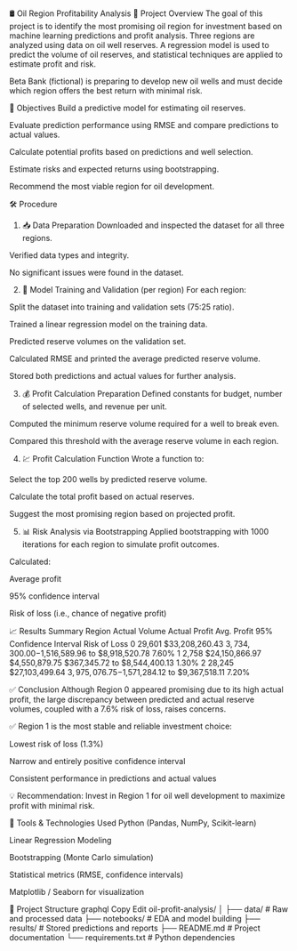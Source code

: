 🛢️ Oil Region Profitability Analysis
📌 Project Overview
The goal of this project is to identify the most promising oil region for investment based on machine learning predictions and profit analysis. Three regions are analyzed using data on oil well reserves. A regression model is used to predict the volume of oil reserves, and statistical techniques are applied to estimate profit and risk.

Beta Bank (fictional) is preparing to develop new oil wells and must decide which region offers the best return with minimal risk.

🎯 Objectives
Build a predictive model for estimating oil reserves.

Evaluate prediction performance using RMSE and compare predictions to actual values.

Calculate potential profits based on predictions and well selection.

Estimate risks and expected returns using bootstrapping.

Recommend the most viable region for oil development.

🛠️ Procedure
1. 📥 Data Preparation
Downloaded and inspected the dataset for all three regions.

Verified data types and integrity.

No significant issues were found in the dataset.

2. 🤖 Model Training and Validation (per region)
For each region:

Split the dataset into training and validation sets (75:25 ratio).

Trained a linear regression model on the training data.

Predicted reserve volumes on the validation set.

Calculated RMSE and printed the average predicted reserve volume.

Stored both predictions and actual values for further analysis.

3. 💰 Profit Calculation Preparation
Defined constants for budget, number of selected wells, and revenue per unit.

Computed the minimum reserve volume required for a well to break even.

Compared this threshold with the average reserve volume in each region.

4. 💹 Profit Calculation Function
Wrote a function to:

Select the top 200 wells by predicted reserve volume.

Calculate the total profit based on actual reserves.

Suggest the most promising region based on projected profit.

5. 📊 Risk Analysis via Bootstrapping
Applied bootstrapping with 1000 iterations for each region to simulate profit outcomes.

Calculated:

Average profit

95% confidence interval

Risk of loss (i.e., chance of negative profit)

📈 Results Summary
Region	Actual Volume	Actual Profit	Avg. Profit	95% Confidence Interval	Risk of Loss
0	29,601	$33,208,260.43	$3,734,300.00	-$1,516,589.96 to $8,918,520.78	7.60%
1	2,758	$24,150,866.97	$4,550,879.75	$367,345.72 to $8,544,400.13	1.30%
2	28,245	$27,103,499.64	$3,975,076.75	-$1,571,284.12 to $9,367,518.11	7.20%

✅ Conclusion
Although Region 0 appeared promising due to its high actual profit, the large discrepancy between predicted and actual reserve volumes, coupled with a 7.6% risk of loss, raises concerns.

✅ Region 1 is the most stable and reliable investment choice:

Lowest risk of loss (1.3%)

Narrow and entirely positive confidence interval

Consistent performance in predictions and actual values

💡 Recommendation: Invest in Region 1 for oil well development to maximize profit with minimal risk.

🧰 Tools & Technologies Used
Python (Pandas, NumPy, Scikit-learn)

Linear Regression Modeling

Bootstrapping (Monte Carlo simulation)

Statistical metrics (RMSE, confidence intervals)

Matplotlib / Seaborn for visualization

📁 Project Structure
graphql
Copy
Edit
oil-profit-analysis/
│
├── data/                     # Raw and processed data
├── notebooks/                # EDA and model building
├── results/                  # Stored predictions and reports
├── README.md                 # Project documentation
└── requirements.txt          # Python dependencies
